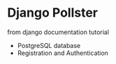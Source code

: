 # Django Pollster

from django documentation tutorial

- PostgreSQL database
- Registration and Authentication